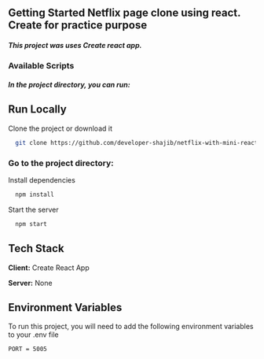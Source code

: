 
## Getting Started Netflix page clone using react. Create for practice purpose

##### This project was uses Create react app.

### Available Scripts

##### In the project directory, you can run:

## Run Locally

Clone the project or download it

```bash
  git clone https://github.com/developer-shajib/netflix-with-mini-react
```

### Go to the project directory:

Install dependencies

```bash
  npm install
```

Start the server

```bash
  npm start
```

## Tech Stack

**Client:** Create React App

**Server:** None

## Environment Variables

To run this project, you will need to add the following environment variables to your .env file

`PORT = 5005`
